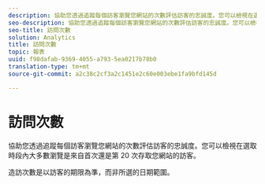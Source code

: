 ```yaml
---
description: 協助您透過追蹤每個訪客瀏覽您網站的次數評估訪客的忠誠度。您可以檢視在選取時段內大多數瀏覽是來自首次還是第 20 次存取您網站的訪客。
seo-description: 協助您透過追蹤每個訪客瀏覽您網站的次數評估訪客的忠誠度。您可以檢視在選取時段內大多數瀏覽是來自首次還是第 20 次存取您網站的訪客。
seo-title: 訪問次數
solution: Analytics
title: 訪問次數
topic: 報表
uuid: f98dafab-9369-4055-a793-5ea0217b78b0
translation-type: tm+mt
source-git-commit: a2c38c2cf3a2c1451e2c60e003ebe1fa9bfd145d

---
```



# 訪問次數

協助您透過追蹤每個訪客瀏覽您網站的次數評估訪客的忠誠度。您可以檢視在選取時段內大多數瀏覽是來自首次還是第 20 次存取您網站的訪客。

造訪次數是以訪客的期限為準，而非所選的日期範圍。
